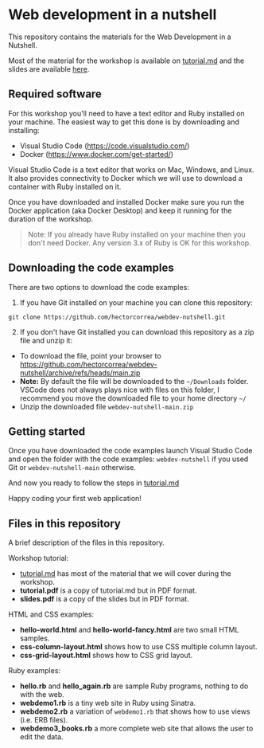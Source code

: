 # Web development in a nutshell
This repository contains the materials for the Web Development in a Nutshell.

Most of the material for the workshop is available on [tutorial.md](https://github.com/hectorcorrea/webdev-nutshell/blob/main/tutorial.md) and the slides are available [here](https://docs.google.com/presentation/d/1dFwsNCUd7iTUzFKF7Po1DZ5KLFQ0t7qprB5VrCiABaM/edit#slide=id.g25432a504aa_0_0).


## Required software
For this workshop you'll need to have a text editor and Ruby installed on your machine. The easiest way to get this done is by downloading and installing:

* Visual Studio Code (https://code.visualstudio.com/)
* Docker (https://www.docker.com/get-started/)

Visual Studio Code is a text editor that works on Mac, Windows, and Linux. It also provides connectivity to Docker which we will use to download a container with Ruby installed on it.

Once you have downloaded and installed Docker make sure you run the Docker application (aka Docker Desktop) and keep it running for the duration of the workshop.

> Note: If you already have Ruby installed on your machine then you don't need Docker.
> Any version 3.x of Ruby is OK for this workshop.


## Downloading the code examples
There are two options to download the code examples:

1. If you have Git installed on your machine you can clone this repository:

```
git clone https://github.com/hectorcorrea/webdev-nutshell.git
```

2. If you don't have Git installed you can download this repository as a zip file and unzip it:

* To download the file, point your browser to https://github.com/hectorcorrea/webdev-nutshell/archive/refs/heads/main.zip
* **Note:** By default the file will be downloaded to the `~/Downloads` folder. VSCode does not always plays nice with files on this folder, I recommend you move the downloaded file to your home directory `~/`
* Unzip the downloaded file `webdev-nutshell-main.zip`


## Getting started
Once you have downloaded the code examples launch Visual Studio Code and open the folder with the code examples: `webdev-nutshell` if you used Git or `webdev-nutshell-main` otherwise.

And now you ready to follow the steps in
[tutorial.md](https://github.com/hectorcorrea/webdev-nutshell/blob/main/tutorial.md)

Happy coding your first web application!


## Files in this repository

A brief description of the files in this repository.

Workshop tutorial:
* [tutorial.md](https://github.com/hectorcorrea/webdev-nutshell/blob/main/tutorial.md) has most of the material that we will cover during the workshop.
* **tutorial.pdf** is a copy of tutorial.md but in PDF format.
* **slides.pdf** is a copy of the slides but in PDF format.

HTML and CSS examples:
* **hello-world.html** and **hello-world-fancy.html** are two small HTML samples.
* **css-column-layout.html** shows how to use CSS multiple column layout.
* **css-grid-layout.html** shows how to CSS grid layout.

Ruby examples:
* **hello.rb** and **hello_again.rb** are sample Ruby programs, nothing to do with the web.
* **webdemo1.rb** is a tiny web site in Ruby using Sinatra.
* **webdemo2.rb** a variation of `webdemo1.rb` that shows how to use views (i.e. ERB files).
* **webdemo3_books.rb** a more complete web site that allows the user to edit the data.
